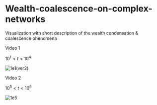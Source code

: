 # Wealth-coalescence-on-complex-networks
Visualization with short description of the wealth condensation &amp; coalescence phenomena 

Video 1 

$10^1 < t < 10^4$

![1e1(ver2)](https://user-images.githubusercontent.com/73336039/222962780-09d48f36-2c93-4184-89f4-752f862a84bf.gif)

Video 2

$10^5 < t < 10^6$

![1e5](https://user-images.githubusercontent.com/73336039/222962562-1164a0e6-eba4-4e5f-8193-17effa319cd3.gif)
